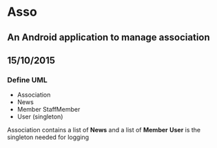 # Asso
## An Android application to manage association

## 15/10/2015
### Define UML

* Association
* News
* Member
    StaffMember
* User (singleton)

Association contains a list of **News** and a list of **Member**
**User** is the singleton needed for logging